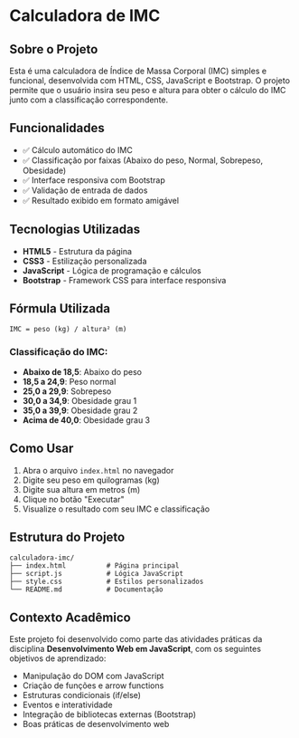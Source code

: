 # Calculadora de IMC

## Sobre o Projeto

Esta é uma calculadora de Índice de Massa Corporal (IMC) simples e funcional, desenvolvida com HTML, CSS, JavaScript e Bootstrap. O projeto permite que o usuário insira seu peso e altura para obter o cálculo do IMC junto com a classificação correspondente.

##  Funcionalidades

- ✅ Cálculo automático do IMC
- ✅ Classificação por faixas (Abaixo do peso, Normal, Sobrepeso, Obesidade)
- ✅ Interface responsiva com Bootstrap
- ✅ Validação de entrada de dados
- ✅ Resultado exibido em formato amigável

##  Tecnologias Utilizadas

- **HTML5** - Estrutura da página
- **CSS3** - Estilização personalizada
- **JavaScript** - Lógica de programação e cálculos
- **Bootstrap** - Framework CSS para interface responsiva

##  Fórmula Utilizada

```
IMC = peso (kg) / altura² (m)
```

### Classificação do IMC:
- **Abaixo de 18,5**: Abaixo do peso
- **18,5 a 24,9**: Peso normal
- **25,0 a 29,9**: Sobrepeso
- **30,0 a 34,9**: Obesidade grau 1
- **35,0 a 39,9**: Obesidade grau 2
- **Acima de 40,0**: Obesidade grau 3

## Como Usar

1. Abra o arquivo `index.html` no navegador
2. Digite seu peso em quilogramas (kg)
3. Digite sua altura em metros (m)
4. Clique no botão "Executar"
5. Visualize o resultado com seu IMC e classificação

## Estrutura do Projeto

```
calculadora-imc/
├── index.html          # Página principal
├── script.js           # Lógica JavaScript
├── style.css           # Estilos personalizados
└── README.md           # Documentação
```

##  Contexto Acadêmico

Este projeto foi desenvolvido como parte das atividades práticas da disciplina **Desenvolvimento Web em JavaScript**, com os seguintes objetivos de aprendizado:

- Manipulação do DOM com JavaScript
- Criação de funções e arrow functions
- Estruturas condicionais (if/else)
- Eventos e interatividade
- Integração de bibliotecas externas (Bootstrap)
- Boas práticas de desenvolvimento web

